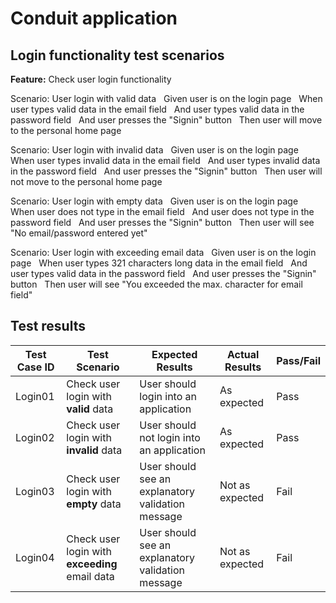 # Conduit application

## Login functionality test scenarios

**Feature:** Check user login functionality

Scenario: User login with valid data
$~$ Given user is on the login page
$~$ When user types valid data in the email field
$~$ And user types valid data in the password field
$~$ And user presses the "Signin" button
$~$ Then user will move to the personal home page

Scenario: User login with invalid data
$~$ Given user is on the login page
$~$ When user types invalid data in the email field
$~$ And user types invalid data in the password field
$~$ And user presses the "Signin" button
$~$ Then user will not move to the personal home page

Scenario: User login with empty data
$~$ Given user is on the login page
$~$ When user does not type in the email field
$~$ And user does not type in the password field
$~$ And user presses the "Signin" button
$~$ Then user will see "No email/password entered yet"

Scenario: User login with exceeding email data
$~$ Given user is on the login page
$~$ When user types 321 characters long data in the email field
$~$ And user types valid data in the password field
$~$ And user presses the "Signin" button
$~$ Then user will see "You exceeded the max. character for email field"

## Test results

| Test Case ID | Test Scenario                                  | Expected Results                                  | Actual Results  | Pass/Fail |
| ------------ | ---------------------------------------------- | ------------------------------------------------- | --------------- | --------- |
| Login01      | Check user login with **valid** data           | User should login into an application             | As expected     | Pass      |
| Login02      | Check user login with **invalid** data         | User should not login into an application         | As expected     | Pass      |
| Login03      | Check user login with **empty** data           | User should see an explanatory validation message | Not as expected | Fail      |
| Login04      | Check user login with **exceeding** email data | User should see an explanatory validation message | Not as expected | Fail      |
